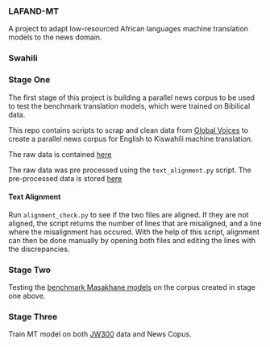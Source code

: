 ### LAFAND-MT

A project to adapt low-resourced African languages machine translation models to the news domain.

### Swahili

### Stage One

The first stage of this project is building a parallel news corpus to be used to test the benchmark translation models, which were trained on Bibilical data.

This repo contains scripts to scrap and clean data from [Global Voices](https://sw.globalvoices.org/) to create a parallel news corpus for English to Kiswahili machine translation.

The raw data is contained [here](https://github.com/Freshia/Lafand/tree/main/data/raw)

The raw data was pre processed using the `text_alignment.py` script. The pre-processed data is stored [here](https://github.com/Freshia/Lafand/tree/main/data/aligned) 

#### Text Alignment

Run `alignment_check.py` to see if the two files are aligned. If they are not aligned, the script returns the number of lines that are misaligned, and a line where the misalignment has occured. 
With the help of this script, alignment can then be done manually by opening both files and editing the lines with the discrepancies.


### Stage Two

Testing the [benchmark Masakhane models](https://github.com/masakhane-io/masakhane-mt/tree/master/benchmarks/en-sw) on the corpus created in stage one above.

### Stage Three

Train MT model on both [JW300](https://opus.nlpl.eu/JW300.php) data and News Copus.